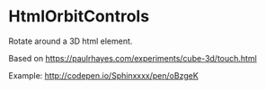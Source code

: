 # HtmlOrbitControls

Rotate around a 3D html element.

Based on https://paulrhayes.com/experiments/cube-3d/touch.html

Example: http://codepen.io/Sphinxxxx/pen/oBzgeK
